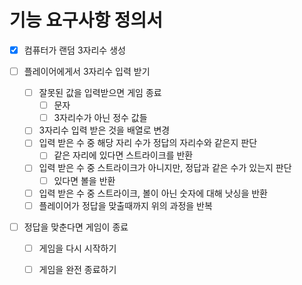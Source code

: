 # 기능 요구사항 정의서

- [x] 컴퓨터가 랜덤 3자리수 생성

- [ ] 플레이어에게서 3자리수 입력 받기
  - [ ] 잘못된 값을 입력받으면 게임 종료
    - [ ] 문자
    - [ ] 3자리수가 아닌 정수 값들
  - [ ] 3자리수 입력 받은 것을 배열로 변경
  - [ ] 입력 받은 수 중 해당 자리 수가 정답의 자리수와 같은지 판단
    - [ ] 같은 자리에 있다면 스트라이크를 반환
  - [ ] 입력 받은 수 중 스트라이크가 아니지만, 정답과 같은 수가 있는지 판단
    - [ ] 있다면 볼을 반환
  - [ ] 입력 받은 수 중 스트라이크, 볼이 아닌 숫자에 대해 낫싱을 반환
  - [ ] 플레이어가 정답을 맞출때까지 위의 과정을 반복
- [ ] 정답을 맞춘다면 게임이 종료

  - [ ] 게임을 다시 시작하기

  - [ ] 게임을 완전 종료하기

